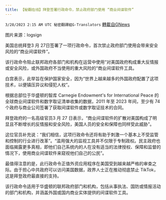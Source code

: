 ```yaml
---
title: 【秘翻在线】拜登签署行政命令，禁止政府部门使用 “商业间谍软件”
---
```

`3/28/2023 2:15 AM UTC 秘密翻譯組G-Translators` [轉載自GNews](https://gnews.org/articles/1052000)

图片来源：logsign

美国总统拜登3 月 27日签署了一项行政命令，首次禁止政府部门使用会带来安全风险的“商业间谍软件”。

该行政命令阻止联邦政府各部门和机构在运营中使用“对美国政府构成重大反情报或安全风险，或外国政府不当使用的重大风险的“商业间谍软件工具。

白宫表示，此举旨在保护国家安全，因为“世界上越来越多的外国政府配置了这项技术，以便镇压异议和侵犯人权”。

根据总部位于华盛顿的智库 Carnegie Endowment's for International Peace 的全球商业间谍软件和数字取证清单收集的数据，2011 年至 2023 年间，至少有 74 个政府与商业公司签署了获取间谍软件或数字取证技术的合同。

拜登政府的一名高级官员3 月 27 日表示，“商业间谍软件的扩散对美国构成了明显且不断增长的反情报和安全风险，美国人员的安全和保障也同样受此威胁”。

这位官员补充说：“我们相信，这项行政命令还将有助于刺激一个基本上不受监管和控制的行业进行改革”。“滥用强大的监视工具并不仅限于专制政权。民主政府也面临揭露更多真相，即他们自己系统内的人在没有适当的法律授权、保障和监督的情况下，使用商业间谍软件来窥视他们自己的公民”。

最值得注意的是，此行政命令正值外资应用程序在美国受到越来越严格的审查之际。由于担心中共政府可以访问美国数据，政界人士正在推动彻底禁止 TikTok，这是拜登政府最直接的支持。

该行政命令适用于华盛顿的联邦政府部门和机构，包括从事执法、国防或情报活动的部门和机构，并涵盖外国或国内商业实体提供的间谍软件工具。
